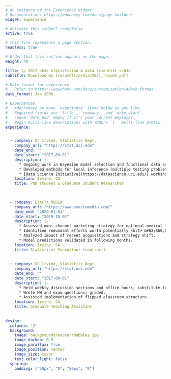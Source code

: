 ```yaml
---
# An instance of the Experience widget.
# Documentation: https://wowchemy.com/docs/page-builder/
widget: experience

# Activate this widget? true/false
active: true

# This file represents a page section.
headless: true

# Order that this section appears on the page.
weight: 40

title: \> 2017 <h3> statistician & data scientist </h3>
subtitle: Download my [resumé](/media/2021_resume.pdf) 

# Date format for experience
#   Refer to https://wowchemy.com/docs/customization/#date-format
date_format: Jan 2006

# Experiences.
#   Add/remove as many `experience` items below as you like.
#   Required fields are `title`, `company`, and `date_start`.
#   Leave `date_end` empty if it's your current employer.
#   Begin multi-line descriptions with YAML's `|-` multi-line prefix.
experience:


  - company: UC Irvine, Statistics Dept.
    company_url: "https://stat.uci.edu"
    date_end: ""
    date_start: "2017-09-01"
    description: |-
      * Ongoing work in Bayesian model selection and functional data analysis.
      * Developed methods for local inference (multiple testing problem) in neuroimaging data.
      * [Data Science Initiative](https://datascience.uci.edu/) workshop instructor
    location: Irvine, CA
    title: PhD student & Graduate Student Researcher
    
  

  - company: EXACTA MEDIA
    company_url: "https://www.exactamedia.com/"
    date_end: "2020-01-01"
    date_start: "2019-10-01"
    description: |-
      * Assessed omni-channel marketing strategy for national medical franchise.
      * Identified redundant efforts worth potentially <hlt> &#62;$60,000/month. </hlt>
      * Analyzed impact of recent acquisitions and strategy shift.
      * Model predictions validated in following months.
    location: Irvine, CA
    title: Statistical Consultant (contract)
    
    
  - company: UC Irvine, Statistics Dept.
    company_url: "https://stat.uci.edu"
    date_end: ""
    date_start: "2017-09-01"
    description: |-
      * Held weekly discussion sections and office hours; substitute lecture as needed.
      * Wrote HW and exam questions; graded.
      * Assisted implementation of flipped classroom structure.
    location: Irvine, CA
    title: Graduate Teaching Assistant
    
    
design:
  columns: '2'
  background:
    image: backgrounds/expcurrbubbles.jpg
    image_darken: 0.5
    image_parallax: true
    image_position: center
    image_size: cover
    text_color_light: false
  spacing:
    padding: ["50px", "0", "50px", "0"]
---
```

